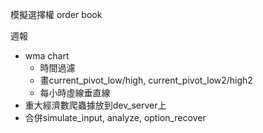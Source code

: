 模擬選擇權
order book


週報
* wma chart
	* 時間過濾
	* 畫current_pivot_low/high, current_pivot_low2/high2
	* 每小時虛線垂直線
* 重大經濟數爬蟲據放到dev_server上
* 合併simulate_input, analyze, option_recover
